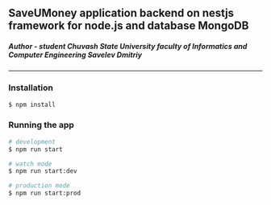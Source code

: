 <h2>SaveUMoney application backend on nestjs framework for node.js and database MongoDB</h2>
<h5>Author - student Chuvash State University faculty of Informatics and Computer Engineering Savelev Dmitriy</h5>
<hr>

<h3>Installation</h3>

```bash
$ npm install
```

<h3>Running the app</h3>

```bash
# development
$ npm run start

# watch mode
$ npm run start:dev

# production mode
$ npm run start:prod
```
